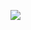![](https://cdn.discordapp.com/attachments/1349276671949406292/1360301500647342381/Tumblr_l_255517351840844.gif?ex=67fa9efe&is=67f94d7e&hm=6b02e9ac0105d3006effd08a480879e5064f1134d535f99f9b86fb5925d70249&)

